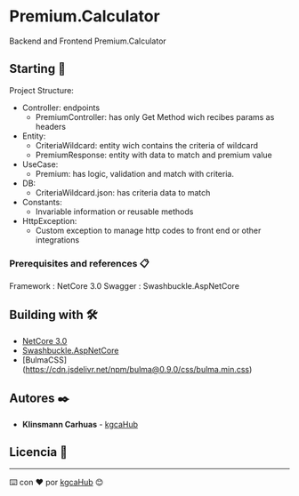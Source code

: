 # Premium.Calculator

 Backend and Frontend Premium.Calculator 

## Starting 🚀


Project Structure:
  - Controller:  endpoints
    - PremiumController: has only Get Method wich recibes params as headers
  - Entity: 
    - CriteriaWildcard: entity wich contains the criteria of wildcard
    - PremiumResponse: entity with data to match and premium value
  - UseCase: 
    - Premium: has logic, validation and match with criteria.
  - DB:
    - CriteriaWildcard.json: has criteria data to match
  - Constants:
      - Invariable information or reusable methods
  - HttpException:
      - Custom exception to manage http codes to front end or other integrations

### Prerequisites and references 📋

Framework : NetCore 3.0
Swagger   : Swashbuckle.AspNetCore

## Building with 🛠️

* [NetCore 3.0](https://dotnet.microsoft.com/download/dotnet-core/3.0)
* [Swashbuckle.AspNetCore](https://www.nuget.org/packages/Swashbuckle.AspNetCore/) 
* [BulmaCSS] (https://cdn.jsdelivr.net/npm/bulma@0.9.0/css/bulma.min.css)

## Autores ✒️

* **Klinsmann Carhuas**  - [kgcaHub](https://github.com/kgcaHub)

## Licencia 📄

---
⌨️ con ❤️ por [kgcaHub](https://github.com/kgcaHub) 😊
